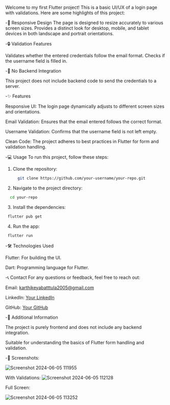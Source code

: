 Welcome to my first Flutter project! This is a basic UI/UX of a login page with validations. Here are some highlights of this project:

-📱 Responsive Design
The page is designed to resize accurately to various screen sizes.
Provides a distinct look for desktop, mobile, and tablet devices in both landscape and portrait orientations.

-🔒 Validation Features

Validates whether the entered credentials follow the email format.
Checks if the username field is filled in.

-🚫 No Backend Integration

This project does not include backend code to send the credentials to a server.

-✨ Features

Responsive UI: The login page dynamically adjusts to different screen sizes and orientations.

Email Validation: Ensures that the email entered follows the correct format.

Username Validation: Confirms that the username field is not left empty.

Clean Code: The project adheres to best practices in Flutter for form and validation handling.

-💻 Usage
To run this project, follow these steps:

1. Clone the repository:
   ```bash
     git clone https://github.com/your-username/your-repo.git
    ```
2. Navigate to the project directory:
  ```bash
    cd your-repo
   ```
3. Install the dependencies:
  ```bash
   flutter pub get
   ```
4. Run the app:
  ```bash
   flutter run
   ```

-🛠️ Technologies Used

Flutter: For building the UI.

Dart: Programming language for Flutter.

-📞 Contact
For any questions or feedback, feel free to reach out:

Email: karthikeyabatttula2005@gmail.com

LinkedIn: [Your LinkedIn](https://www.linkedin.com/in/karthikeya-battula-46290pr/)

GitHub: [Your GitHub](https://github.com/KARTHIKEYA46290)

-📝 Additional Information

The project is purely frontend and does not include any backend integration.

Suitable for understanding the basics of Flutter form handling and validation.

-📸 Screenshots:

![Screenshot 2024-06-05 111955](https://github.com/KARTHIKEYA46290/login-page-basic/assets/171713398/482d5443-e22d-474f-8fed-c7ade147038b)

With Validations:
![Screenshot 2024-06-05 112128](https://github.com/KARTHIKEYA46290/login-page-basic/assets/171713398/cb7214b8-233e-4c18-a272-7a0003d6e4d9)

Full Screen:

![Screenshot 2024-06-05 113252](https://github.com/KARTHIKEYA46290/login-page-basic/assets/171713398/95aa7064-12e8-4c6a-87f3-1f37df333555)
